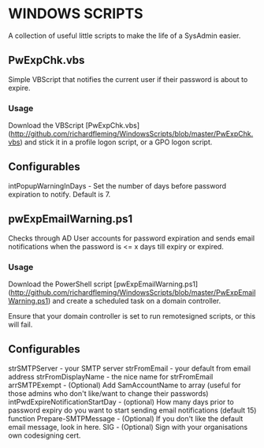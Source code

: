 WINDOWS SCRIPTS
===============

A collection of useful little scripts to make the life of a SysAdmin easier.

PwExpChk.vbs
------------
Simple VBScript that notifies the current user if their password is about to expire.

### Usage
Download the VBScript [PwExpChk.vbs] (http://github.com/richardfleming/WindowsScripts/blob/master/PwExpChk.vbs) and stick it in a profile logon script, or a GPO logon script.

Configurables
-------------
intPopupWarningInDays - Set the number of days before password expiration to notify.  Default is 7.


pwExpEmailWarning.ps1
---------------------
Checks through AD User accounts for password expiration and sends email notifications when the password is <= x days till expiry or expired.

### Usage
Download the PowerShell script [pwExpEmailWarning.ps1] (http://github.com/richardfleming/WindowsScripts/blob/master/PwExpEmailWarning.ps1) and create a scheduled task on a domain controller.

Ensure that your domain controller is set to run remotesigned scripts, or this will fail.

Configurables
-------------
strSMTPServer - your SMTP server
strFromEmail - your default from email address
strFromDisplayName - the nice name for strFromEmail
arrSMTPExempt - (Optional) Add SamAccountName to array (useful for those admins who don't like/want to change their passwords)
intPwdExpireNotificationStartDay - (optional) How many days prior to password expiry do you want to start sending email notifications (default 15)
function Prepare-SMTPMessage - (Optional) If you don't like the default email message, look in here.
SIG - (Optional) Sign with your organisations own codesigning cert.
 